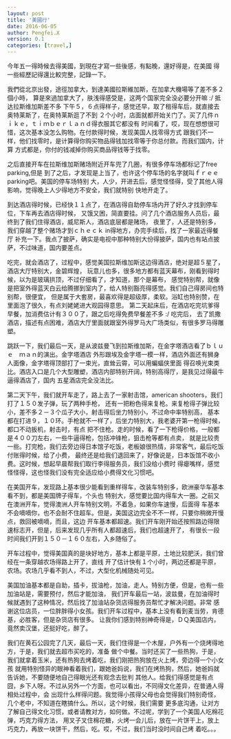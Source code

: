 ```yaml
---
layout: post
title: '美國行'
date: 2016-06-05
author: Pengfei.X
version: 0.1
categories: [travel,]
---
```


今年五一得時候去得美國，到現在才寫一些後感，有點晚，還好得是，在美國
得一些經歷記得還比較完整，記錄一下。

我們從北京出發，途徑加拿大，到達美國拉斯維加斯，在加拿大機場等了差不多２個小時，
算是來過加拿大了，肤浅得感受是，这两个国家完全没必要分开嘛 :/ 抵达拉斯维加斯差不多
下午５，６点得样子，感觉还早，取了租得车后，就直接去奥特莱斯了，在奥特莱斯逛了不到
２个小时，店面就都开始关门了。买了几件ｎｉｋｅ，ｔｉｍｂｅｒｌａｎｄ得衣服其它都没有
时间看了，哎，现在想想很可惜，这次基本没怎么购物。在付款得时候，发现美国人找零得方式
跟我们不一样，他们找零时，是计算得你购买物品得钱加找零等于你总付款。而我们国内，计算
方式都是，你付的钱减掉你购买商品得钱等于找零。

之后直接开车在拉斯维加斯赌场附近开车兜了几圈，有很多停车场都标记了free parking,但是
到了之后，才发现是上当了，也许这个停车场的名字就叫ｆｒｅｅ parking吧。美国的停车场特别
大，人少，开进去后，感觉怪怪得，受了其他人得影响，觉得晚上人少得地方不安全，我们就特别
快地开走了。

到达酒店得时候，已经快１１点了，在酒店得自助停车场内开了好久才找到停车位，下车再去酒店得时候，
又饿又困，简直要挂。问了几个酒店服务人员后，最终到了我们住得酒店，威尼斯人，酒店底层都是赌场，
夜里了，人还是特别多，我们穿越了整个赌场才到ｃｈｅｃｋ in得地方，办完手续后，找了一家最近得餐厅
补充一下。我点了披萨，确实是电视中那种特别大份得披萨，国内也有站点披萨，不过味道，国内要差点。

吃完，就会酒店了，过程中，感觉美国拉斯维加斯这边得酒店，绝对是超５星了，酒店大厅特别大，金碧辉煌，
玩意儿也多，很多地方都有蓝天幕布，刚看到得时候，以为是玻璃拱顶，不过仔细看了，才知道，那个是幕布，
感觉特别帮，就像是把室外得蓝天白云给腾挪到室内了，给人特别豁亮得感觉。我们自己得房间也特别帮，很便宜，
但是属于大套房，最喜欢得是超级厚，柔软。浴缸也特别赞，在里面泡了很久，有点刘姥姥进大观园得意思。
第二天起床后，在酒店吃完坑爹得早餐，加消费估计有３００了，跟之后吃得免费早餐差不多 :/ 吃完后，
去了凯撒酒店，描述有点困难，酒店大厅里面就跟室外得罗马大广场类似，有很多罗马得雕塑。

跳跃一下，我们最后一天，是从波兹曼飞到拉斯维加斯，在金字塔酒店看了ｂｌｕｅ　ｍａｎ的演出。金字塔酒店
外形跟埃及金字塔一模一样，酒店外面还有狮身人面像，金字塔得顶部打了一束光，直耸云霄，可以用蝙蝠侠里面
得召唤光束类比。酒店入口是几个大型雕塑，酒店内部特别开阔，特别高得厅，是我见过得最牛逼得酒店了，国内
五星酒店完全没法比。

第二天下午，我们就开车走了，路上去了一家射击馆，american shooters，我们打了１５０发子弹，玩了两种手枪，
还有一把粉色得来复枪。来复枪得子弹比较小，差不多２－３个瓜子大小，射击得后坐力特别小，不过命中率特别高，
基本都在打进９，１０环。手枪就不一样了，后坐力特别大，我老婆开第一枪得时候，都口不动扳机，射击时，有点
把不住枪。走的时候，看了一下枪得价格，一般都是４００刀左右，一些牛逼得枪，包括冲锋枪，狙击枪等都有点卖，
就是比较贵一些。打完枪，我们去旁边得日本馆子吃饭，老板娘很热情，非常客气，最后吃饭付账得时候，给了小费，
最终还是给我们退回来了，好像说是，日本饭馆不收小费。这时候，想起早晨帮我们取行李得服务员，我们没给小费时
得瘪嘴样，感觉怪怪得，这也怪我们没有完全适应给小费得文化习惯吧。

在美国开车，发现路上基本很少能看到重样得车，改装车特别多，欧洲豪华车基本看不到，都是美国牌子得车，个头也
特别大，感觉要比国内得车大一圈。之前又在澳洲开车，觉得澳洲人开车特别文明，不着急，如果你车速慢，后面得
车基本不会嘀嘀你，也不会耐不住超车。但是，美国这边完全不不一样，只要你稍微开慢点，救回被嘀嘀，而且，这边
开车基本都超速。我们开车刚开始还按照路边得限速标志开，但是，后来发现几乎所有人都超速后，我们也超速开了，
有很长一段时间我们开到１５０－１６０左右，入乡随俗了。

开车过程中，觉得美国真的是块好地方，基本上都是平原，土地比较肥沃，我们曾经在一条穿越农场得路上开了，直线
开了估计快有１个小时，两边还都是平原，农场。农场几乎看不到人，不过，大型化机械随处可见。

美国加油基本都是自助，插卡，拔油枪，加油，走人。特别方便，但是，也有一些加油站是，需要预付，然后才能加油，
我们开车最后一站，波兹曼，在加油得时候就遇到了这种情况，然后找了加油站杂货店得服务员帮忙才解决问题。非常
感谢这位店员，一位胖胖得小女孩。我们开车过程中，基本上没有看到麦当劳，肯德基，必胜客，但是杂货店有很多。
让我你们感到特别神奇得是，ＤＱ美国店内，竟然卖汉堡，还挺好吃，醉了。

我们在黄石公园完了几天，最后一天，我们住得是一个木屋，户外有一个烧烤得地方，于是，我们就去超市买吃的，准备
做个中餐。当时还买了一些热狗，于是，我们就拿着玉米，还有热狗去烤着吃，我们刚把热狗放在火上烤，旁边得一个小女孩
就用特别怪异的眼神看着我们，跟她爸妈说，我们在烤热狗，然后，她爸妈就告诉她，不要随便地自己得眼光还有观念去批判
其他人。给我们得感觉是有点囧，乡下人呀。不过从另外一个方面，也可以看出，不同得文化差异，在普通人得相处过程中，会
出现什么样得问题。我觉得小孩得父母也会觉得我们特别奇怪，几个老中，不知道在瞎搞什么。所以，这个时候，我们需要
更多底沟通，让对方了解自己得文化习惯，或者请教对方，如何做。不过呢，学到了一个美国人吃棉花弹，巧克力得方法，
用叉子叉住棉花糖，火烤一会儿后，放在一片饼干上，放上巧克力，再放一块饼干，然后，吃。哎，不过，我们当时没时间自己烤
着吃。。。
